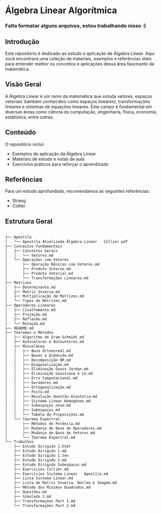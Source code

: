 # Álgebra Linear Algorítmica

### Falta formatar alguns arquivos, estou trabalhando nisso :)

## Introdução

Este repositório é dedicado ao estudo e aplicação de Álgebra Linear. Aqui você encontrará uma coleção de materiais, exemplos e referências úteis para entender melhor os conceitos e aplicações dessa área fascinante da matemática.

## Visão Geral

A Álgebra Linear é um ramo da matemática que estuda vetores, espaços vetoriais (também conhecidos como espaços lineares), transformações lineares e sistemas de equações lineares. Este campo é fundamental em diversas áreas como ciência da computação, engenharia, física, economia, estatística, entre outras.

## Conteúdo

O repositório inclui:

- Exemplos de aplicação da Álgebra Linear
- Materiais de estudo e notas de aula
- Exercícios práticos para reforçar o aprendizado

## Referências

Para um estudo aprofundado, recomendamos as seguintes referências:

- Strang
- Collier

## Estrutura Geral

```zsh
.
├── Apostila
│   └── Apostila Atualizada Álgebra Linear - Collier.pdf
├── Conceitos Fundamentais
│   ├── Conceitos Gerais
│   │   └── Vetores.md
│   └── Operações com Vetores
│       ├── Operação Básicas com Vetores.md
│       ├── Produto Interno.md
│       ├── Produto Vetorial.md
│       └── Transformações Lineares.md
├── Matrizes
│   ├── Determinante.md
│   ├── Matriz Inversa.md
│   ├── Multiplicação de Matrizes.md
│   └── Tipos de Matrizes.md
├── Operadores Lineares
│   ├── Cisalhamento.md
│   ├── Projeção.md
│   ├── Reflexão.md
│   └── Rotação.md
├── README.md
├── Teoremas e Métodos
│   ├── Algoritmo de Gram-Schmidt.md
│   ├── Autovalores e Autovetores.md
│   ├── Miscelânea
│   │   ├── Base Ortonormal.md
│   │   ├── Bases e Dimensão.md
│   │   ├── Decomposição QR.md
│   │   ├── Diagonalização.md
│   │   ├── Eliminação Gauss Jordan.md
│   │   ├── Eliminação Gaussiana e LU.md
│   │   ├── Erro Computacional.md
│   │   ├── Geradores.md
│   │   ├── Ortogonalização.md
│   │   ├── Posto.md
│   │   ├── Resolução Questão Aleatória.md
│   │   ├── Sistema Linear Homogêneo.md
│   │   ├── Subespaços novo.md
│   │   ├── Subespaços.md
│   │   └── Tabela de Proposições.md
│   └── Teorema Espectral
│       ├── Métodos de Potência.md
│       ├── Mudança de Base de Operadores.md
│       ├── Mudança de Base de Vetores.md
│       └── Teorema Espectral.md
└── Trabalhos
    ├── Estudo Dirigido 1.html
    ├── Estudo Dirigido 1.md
    ├── Estudo Dirigido 1.tex
    ├── Estudo Dirigido 2.md
    ├── Estudo Dirigido Subespaços.md
    ├── Exercícios Collier.md
    ├── Exercícios Sistema Linear - Apostila.md
    ├── Lista Sistema Linear.md
    ├── Lista de Matriz Inversa, Núcleo e Imagem.md
    ├── Método dos Mínimos Quadrados.md
    ├── Questões.md
    ├── Simulado 1.md
    ├── Transformações Part 1.md
    └── Transformações Part 2.md
```
